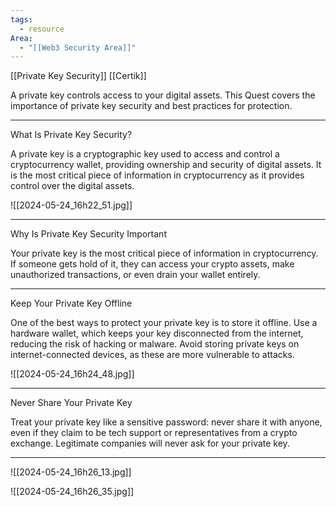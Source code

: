 ```yaml
---
tags:
  - resource
Area:
  - "[[Web3 Security Area]]"
---
```

[[Private Key Security]]
[[Certik]]

A private key controls access to your digital assets. This Quest covers the importance of private key security and best practices for protection.

---
What Is Private Key Security?

A private key is a cryptographic key used to access and control a cryptocurrency wallet, providing ownership and security of digital assets. It is the most critical piece of information in cryptocurrency as it provides control over the digital assets.

![[2024-05-24_16h22_51.jpg]]

---
Why Is Private Key Security Important

Your private key is the most critical piece of information in cryptocurrency. If someone gets hold of it, they can access your crypto assets, make unauthorized transactions, or even drain your wallet entirely.

---
Keep Your Private Key Offline

One of the best ways to protect your private key is to store it offline. Use a hardware wallet, which keeps your key disconnected from the internet, reducing the risk of hacking or malware. Avoid storing private keys on internet-connected devices, as these are more vulnerable to attacks.

![[2024-05-24_16h24_48.jpg]]

---
Never Share Your Private Key

Treat your private key like a sensitive password: never share it with anyone, even if they claim to be tech support or representatives from a crypto exchange. Legitimate companies will never ask for your private key.

---

![[2024-05-24_16h26_13.jpg]]

![[2024-05-24_16h26_35.jpg]]
